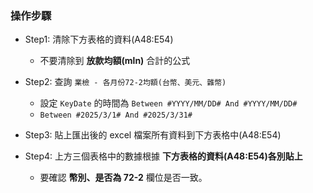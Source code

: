 ### 操作步驟
- Step1: 清除下方表格的資料(A48:E54)
    - 不要清除到 **放款均額(mln)** 合計的公式

- Step2: 查詢 `業檢 - 各月份72-2均額(台幣、美元、雜幣)`
    - 設定 `KeyDate` 的時間為 `Between #YYYY/MM/DD# And #YYYY/MM/DD#`
    - `Between #2025/3/1# And #2025/3/31#`

- Step3: 貼上匯出後的 excel 檔案所有資料到下方表格中(A48:E54)

- Step4: 上方三個表格中的數據根據 **下方表格的資料(A48:E54)各別貼上** 
    - 要確認 **幣別、是否為 72-2** 欄位是否一致。